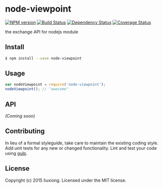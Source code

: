 # node-viewpoint
[![NPM version][npm-image]][npm-url] [![Build Status][travis-image]][travis-url] [![Dependency Status][daviddm-image]][daviddm-url] [![Coverage Status][coveralls-image]][coveralls-url]

the exchange API for nodejs module


## Install

```bash
$ npm install --save node-viewpoint
```


## Usage

```javascript
var nodeViewpoint = require('node-viewpoint');
nodeViewpoint(); // "awesome"
```

## API

_(Coming soon)_


## Contributing

In lieu of a formal styleguide, take care to maintain the existing coding style. Add unit tests for any new or changed functionality. Lint and test your code using [gulp](http://gulpjs.com/).


## License

Copyright (c) 2015 liuxiong. Licensed under the MIT license.



[npm-url]: https://npmjs.org/package/node-viewpoint
[npm-image]: https://badge.fury.io/js/node-viewpoint.svg
[travis-url]: https://travis-ci.org/liuxiong332/node-viewpoint
[travis-image]: https://travis-ci.org/liuxiong332/node-viewpoint.svg?branch=master
[daviddm-url]: https://david-dm.org/liuxiong332/node-viewpoint
[daviddm-image]: https://david-dm.org/liuxiong332/node-viewpoint.svg?theme=shields.io
[coveralls-url]: https://coveralls.io/r/liuxiong332/node-viewpoint
[coveralls-image]: https://coveralls.io/repos/liuxiong332/node-viewpoint/badge.png
